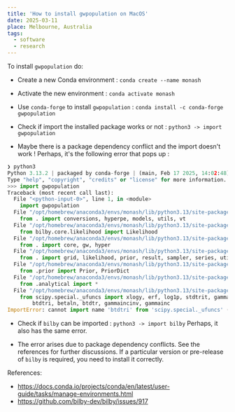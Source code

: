 ```yaml
---
title: 'How to install gwpopulation on MacOS'
date: 2025-03-11
place: Melbourne, Australia
tags:
  - software
  - research
---
```


To install `gwpopulation` do:

- Create a new Conda environment :
`conda create --name monash`

- Activate the new environment :
`conda activate monash`

- Use `conda-forge` to install `gwpopulation` :
`conda install -c conda-forge gwpopulation`

- Check if import the installed package works or not :
`python3 -> import gwpopulation`

- Maybe there is a package dependency conflict and the import doesn't work ! Perhaps, it's the following error that pops up :

```python
❯ python3
Python 3.13.2 | packaged by conda-forge | (main, Feb 17 2025, 14:02:48) [Clang 18.1.8 ] on darwin
Type "help", "copyright", "credits" or "license" for more information.
>>> import gwpopulation
Traceback (most recent call last):
  File "<python-input-0>", line 1, in <module>
    import gwpopulation
  File "/opt/homebrew/anaconda3/envs/monash/lib/python3.13/site-packages/gwpopulation/__init__.py", line 14, in <module>
    from . import conversions, hyperpe, models, utils, vt
  File "/opt/homebrew/anaconda3/envs/monash/lib/python3.13/site-packages/gwpopulation/hyperpe.py", line 48, in <module>
    from bilby.core.likelihood import Likelihood
  File "/opt/homebrew/anaconda3/envs/monash/lib/python3.13/site-packages/bilby/__init__.py", line 21, in <module>
    from . import core, gw, hyper
  File "/opt/homebrew/anaconda3/envs/monash/lib/python3.13/site-packages/bilby/core/__init__.py", line 1, in <module>
    from . import grid, likelihood, prior, result, sampler, series, utils, fisher
  File "/opt/homebrew/anaconda3/envs/monash/lib/python3.13/site-packages/bilby/core/grid.py", line 6, in <module>
    from .prior import Prior, PriorDict
  File "/opt/homebrew/anaconda3/envs/monash/lib/python3.13/site-packages/bilby/core/prior/__init__.py", line 1, in <module>
    from .analytical import *
  File "/opt/homebrew/anaconda3/envs/monash/lib/python3.13/site-packages/bilby/core/prior/analytical.py", line 3, in <module>
    from scipy.special._ufuncs import xlogy, erf, log1p, stdtrit, gammaln, stdtr, \
        btdtri, betaln, btdtr, gammaincinv, gammainc
ImportError: cannot import name 'btdtri' from 'scipy.special._ufuncs' (/opt/homebrew/anaconda3/envs/monash/lib/python3.13/site-packages/scipy/special/_ufuncs.cpython-313-darwin.so)
```

- Check if `bilby` can be imported :
`python3 -> import bilby`
Perhaps, it also has the same error.

- The error arises due to package dependency conflicts. See the references for further discussions. If a particular version or pre-release of `bilby` is required, you need to install it correctly.




References:

- https://docs.conda.io/projects/conda/en/latest/user-guide/tasks/manage-environments.html
- https://github.com/bilby-dev/bilby/issues/917 

